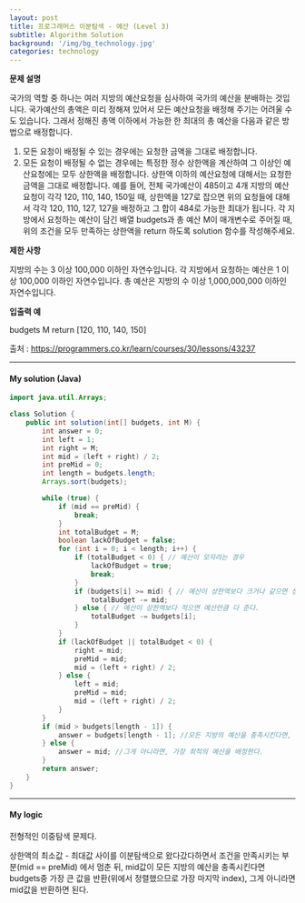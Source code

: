 ```yaml
---
layout: post
title: 프로그래머스 이분탐색 - 예산 (Level 3)
subtitle: Algorithm Solution
background: '/img/bg_technology.jpg'
categories: technology
---
```


**문제 설명**

국가의 역할 중 하나는 여러 지방의 예산요청을 심사하여 국가의 예산을 분배하는 것입니다. 국가예산의 총액은 미리 정해져 있어서 모든 예산요청을 배정해 주기는 어려울 수도 있습니다. 그래서 정해진 총액 이하에서 가능한 한 최대의 총 예산을 다음과 같은 방법으로 배정합니다.

1. 모든 요청이 배정될 수 있는 경우에는 요청한 금액을 그대로 배정합니다.
2. 모든 요청이 배정될 수 없는 경우에는 특정한 정수 상한액을 계산하여 그 이상인 예산요청에는 모두 상한액을 배정합니다. 
   상한액 이하의 예산요청에 대해서는 요청한 금액을 그대로 배정합니다. 
예를 들어, 전체 국가예산이 485이고 4개 지방의 예산요청이 각각 120, 110, 140, 150일 때, 상한액을 127로 잡으면 위의 요청들에 대해서 각각 120, 110, 127, 127을 배정하고 그 합이 484로 가능한 최대가 됩니다.
각 지방에서 요청하는 예산이 담긴 배열 budgets과 총 예산 M이 매개변수로 주어질 때, 위의 조건을 모두 만족하는 상한액을 return 하도록 solution 함수를 작성해주세요.


**제한 사항**

지방의 수는 3 이상 100,000 이하인 자연수입니다.
각 지방에서 요청하는 예산은 1 이상 100,000 이하인 자연수입니다.
총 예산은 지방의 수 이상 1,000,000,000 이하인 자연수입니다.


**입출력 예**

budgets	M	return
[120, 110, 140, 150]

출처 : https://programmers.co.kr/learn/courses/30/lessons/43237

---
#### My solution (Java)

```java
import java.util.Arrays;

class Solution {  
    public int solution(int[] budgets, int M) {
		int answer = 0;
		int left = 1;
		int right = M;
		int mid = (left + right) / 2;
		int preMid = 0;
		int length = budgets.length;
		Arrays.sort(budgets);

		while (true) {
			if (mid == preMid) {
				break;
			}
			int totalBudget = M;
			boolean lackOfBudget = false;
			for (int i = 0; i < length; i++) {
				if (totalBudget < 0) { // 예산이 모자라는 경우
					lackOfBudget = true;
					break;
				}
				if (budgets[i] >= mid) { // 예산이 상한액보다 크거나 같으면 상한액만큼 준다.
					totalBudget -= mid;
				} else { // 예산이 상한액보다 적으면 예산만큼 다 준다.
					totalBudget -= budgets[i];
				}
			}
			if (lackOfBudget || totalBudget < 0) {
				right = mid;
				preMid = mid;
				mid = (left + right) / 2;
			} else {
				left = mid;
				preMid = mid;
				mid = (left + right) / 2;
			}
		}
		if (mid > budgets[length - 1]) {
			answer = budgets[length - 1]; //모든 지방의 예산을 충족시킨다면, 요청 금액을 그대로 배정한다.
		} else {
			answer = mid; //그게 아니라면, 가장 최적의 예산을 배정한다.
		}
		return answer;
	}
}
```



---



#### My logic

전형적인 이중탐색 문제다.

상한액의 최소값 - 최대값 사이를 이분탐색으로 왔다갔다하면서 조건을 만족시키는 부분(mid == preMid) 에서 멈춘 뒤, 
mid값이 모든 지방의 예산을 충족시킨다면 budgets중 가장 큰 값을 반환(위에서 정렬했으므로 가장 마지막 index), 
그게 아니라면 mid값을 반환하면 된다.

